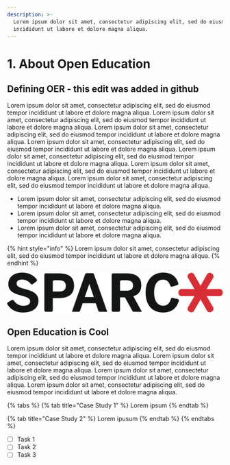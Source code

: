 ```yaml
---
description: >-
  Lorem ipsum dolor sit amet, consectetur adipiscing elit, sed do eiusmod tempor
  incididunt ut labore et dolore magna aliqua.
---
```


# 1. About Open Education

## Defining OER - this edit was added in github

Lorem ipsum dolor sit amet, consectetur adipiscing elit, sed do eiusmod tempor incididunt ut labore et dolore magna aliqua. Lorem ipsum dolor sit amet, consectetur adipiscing elit, sed do eiusmod tempor incididunt ut labore et dolore magna aliqua. Lorem ipsum dolor sit amet, consectetur adipiscing elit, sed do eiusmod tempor incididunt ut labore et dolore magna aliqua. Lorem ipsum dolor sit amet, consectetur adipiscing elit, sed do eiusmod tempor incididunt ut labore et dolore magna aliqua. Lorem ipsum dolor sit amet, consectetur adipiscing elit, sed do eiusmod tempor incididunt ut labore et dolore magna aliqua. Lorem ipsum dolor sit amet, consectetur adipiscing elit, sed do eiusmod tempor incididunt ut labore et dolore magna aliqua. Lorem ipsum dolor sit amet, consectetur adipiscing elit, sed do eiusmod tempor incididunt ut labore et dolore magna aliqua.

* Lorem ipsum dolor sit amet, consectetur adipiscing elit, sed do eiusmod tempor incididunt ut labore et dolore magna aliqua. 
* Lorem ipsum dolor sit amet, consectetur adipiscing elit, sed do eiusmod tempor incididunt ut labore et dolore magna aliqua. 
* Lorem ipsum dolor sit amet, consectetur adipiscing elit, sed do eiusmod tempor incididunt ut labore et dolore magna aliqua. 

{% hint style="info" %}
Lorem ipsum dolor sit amet, consectetur adipiscing elit, sed do eiusmod tempor incididunt ut labore et dolore magna aliqua.
{% endhint %}

![Lorem ipsum dolor sit amet, consectetur adipiscing elit, sed do eiusmod tempor incididunt ut labore et dolore magna aliqua. ](.gitbook/assets/sparc-logo.png)

## Open Education is Cool

Lorem ipsum dolor sit amet, consectetur adipiscing elit, sed do eiusmod tempor incididunt ut labore et dolore magna aliqua. Lorem ipsum dolor sit amet, consectetur adipiscing elit, sed do eiusmod tempor incididunt ut labore et dolore magna aliqua. Lorem ipsum dolor sit amet, consectetur adipiscing elit, sed do eiusmod tempor incididunt ut labore et dolore magna aliqua. Lorem ipsum dolor sit amet, consectetur adipiscing elit, sed do eiusmod tempor incididunt ut labore et dolore magna aliqua.

{% tabs %}
{% tab title="Case Study 1" %}
Lorem ipsum
{% endtab %}

{% tab title="Case Study 2" %}
Lorem ipusum
{% endtab %}
{% endtabs %}

* [ ] Task 1
* [ ] Task 2
* [ ] Task 3

<script src="https://hypothes.is/embed.js" async></script>

